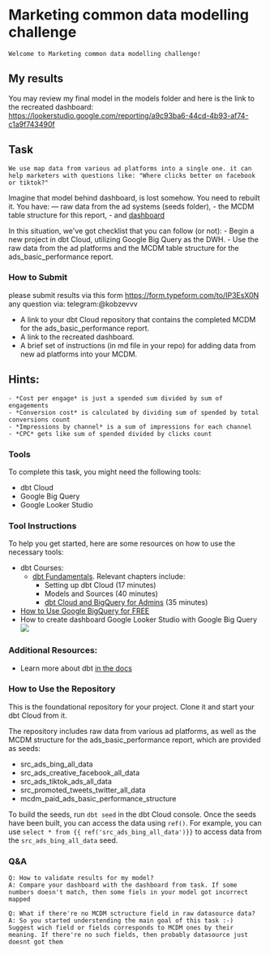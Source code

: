 # Marketing common data modelling challenge
	Welcome to Marketing common data modelling challenge!

 ## My results
You may review my final model in the models folder and here is the link to the recreated dashboard: https://lookerstudio.google.com/reporting/a9c93ba6-44cd-4b93-af74-c1a9f743490f 

## Task
	We use map data from various ad platforms into a single one. it can help marketers with questions like: "Where clicks better on facebook or tiktok?"

Imagine that model behind dashboard, is lost somehow. You need to rebuilt it. You have:
	— raw data from the ad systems (seeds folder),
	- the MCDM table structure for this report, 
	- and [dashboard](https://lookerstudio.google.com/reporting/fa668749-b82f-41a8-a12e-f7d9c0733b57/page/tEnnC)


In this situation, we've got checklist that you can follow (or not):
	- Begin a new project in dbt Cloud, utilizing Google Big Query as the DWH.
	- Use the raw data from the ad platforms and the MCDM table structure for the ads_basic_performance report.

### How to Submit
please submit results via this form https://form.typeform.com/to/IP3EsX0N any question via: telegram:@kobzevvv  
-   A link to your dbt Cloud repository that contains the completed MCDM for the ads_basic_performance report.
-   A link to the recreated dashboard.
-   A brief set of instructions (in md file in your repo) for adding data from new ad platforms into your MCDM.

## Hints:
	- *Cost per engage* is just a spended sum divided by sum of engagements
	- *Conversion cost* is calculated by dividing sum of spended by total conversions count
	- *Impressions by channel* is a sum of impressions for each channel
	- *CPC* gets like sum of spended divided by clicks count

### Tools
To complete this task, you might need the following tools:
-   dbt Cloud
-   Google Big Query
-   Google Looker Studio

### Tool Instructions
To help you get started, here are some resources on how to use the necessary tools:
-   dbt Courses:
    -   [dbt Fundamentals](https://courses.getdbt.com/courses/fundamentals). Relevant chapters include:
        -   Setting up dbt Cloud (17 minutes)
        -   Models and Sources (40 minutes)
        -   [dbt Cloud and BigQuery for Admins](https://courses.getdbt.com/courses/dbt-cloud-and-bigquery-for-admins) (35 minutes)
-   [How to Use Google BigQuery for FREE](https://levelup.gitconnected.com/how-to-use-google-bigquery-for-free-9c2a65e3a78c#)
- How to create dashboard Google Looker Studio with Google Big Query
		![](https://github.com/technomonah/dbt_mcdm_challenge/blob/main/how_to_export_gbq_to_looker.gif)


### Additional Resources:
- Learn more about dbt [in the docs](https://docs.getdbt.com/docs/introduction)

### How to Use the Repository
This is the foundational repository for your project. Clone it and start your dbt Cloud from it.

The repository includes raw data from various ad platforms, as well as the MCDM structure for the ads_basic_performance report, which are provided as seeds:

-   src_ads_bing_all_data
-   src_ads_creative_facebook_all_data
-   src_ads_tiktok_ads_all_data
-   src_promoted_tweets_twitter_all_data
-   mcdm_paid_ads_basic_performance_structure

To build the seeds, run `dbt seed` in the dbt Cloud console. Once the seeds have been built, you can access the data using `ref()`. For example, you can use `select * from {{ ref('src_ads_bing_all_data')}}` to access data from the `src_ads_bing_all_data` seed.

### Q&A
	Q: How to validate results for my model? 
	A: Compare your dashboard with the dashboard from task. If some numbers doesn't match, then some fiels in your model got incorrect mapped  

	Q: What if there're no MCDM sctructure field in raw datasource data?
	A: So you started understending the main goal of this task :-)	Suggest wich field or fields corresponds to MCDM ones by their meaning. If there're no such fields, then probably datasource just doesnt got them
